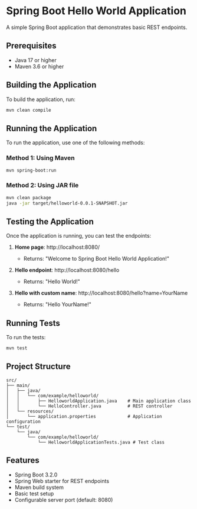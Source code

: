 # Spring Boot Hello World Application

A simple Spring Boot application that demonstrates basic REST endpoints.

## Prerequisites

- Java 17 or higher
- Maven 3.6 or higher

## Building the Application

To build the application, run:

```bash
mvn clean compile
```

## Running the Application

To run the application, use one of the following methods:

### Method 1: Using Maven
```bash
mvn spring-boot:run
```

### Method 2: Using JAR file
```bash
mvn clean package
java -jar target/helloworld-0.0.1-SNAPSHOT.jar
```

## Testing the Application

Once the application is running, you can test the endpoints:

1. **Home page**: http://localhost:8080/
   - Returns: "Welcome to Spring Boot Hello World Application!"

2. **Hello endpoint**: http://localhost:8080/hello
   - Returns: "Hello World!"

3. **Hello with custom name**: http://localhost:8080/hello?name=YourName
   - Returns: "Hello YourName!"

## Running Tests

To run the tests:

```bash
mvn test
```

## Project Structure

```
src/
├── main/
│   ├── java/
│   │   └── com/example/helloworld/
│   │       ├── HelloworldApplication.java    # Main application class
│   │       └── HelloController.java          # REST controller
│   └── resources/
│       └── application.properties            # Application configuration
└── test/
    └── java/
        └── com/example/helloworld/
            └── HelloworldApplicationTests.java # Test class
```

## Features

- Spring Boot 3.2.0
- Spring Web starter for REST endpoints
- Maven build system
- Basic test setup
- Configurable server port (default: 8080) 